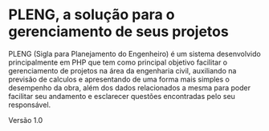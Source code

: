 # PLENG, a solução para o gerenciamento de seus projetos

PLENG (Sigla para Planejamento do Engenheiro) é um sistema desenvolvido principalmente em PHP que tem como principal objetivo facilitar o gerenciamento de projetos na área da engenharia civil, auxiliando na previsão de calculos e apresentando de uma forma mais simples o desempenho da obra, além dos dados relacionados a mesma para poder facilitar seu andamento e esclarecer questões encontradas pelo seu responsável.

Versão 1.0
